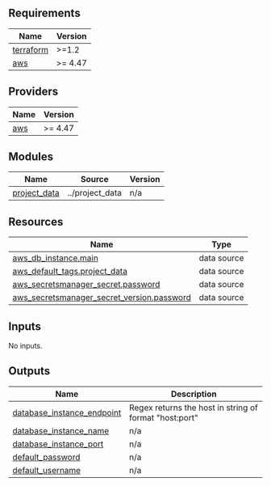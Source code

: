 <!-- BEGINNING OF PRE-COMMIT-TERRAFORM DOCS HOOK -->
## Requirements

| Name | Version |
|------|---------|
| <a name="requirement_terraform"></a> [terraform](#requirement\_terraform) | >=1.2 |
| <a name="requirement_aws"></a> [aws](#requirement\_aws) | >= 4.47 |

## Providers

| Name | Version |
|------|---------|
| <a name="provider_aws"></a> [aws](#provider\_aws) | >= 4.47 |

## Modules

| Name | Source | Version |
|------|--------|---------|
| <a name="module_project_data"></a> [project\_data](#module\_project\_data) | ../project_data | n/a |

## Resources

| Name | Type |
|------|------|
| [aws_db_instance.main](https://registry.terraform.io/providers/hashicorp/aws/latest/docs/data-sources/db_instance) | data source |
| [aws_default_tags.project_data](https://registry.terraform.io/providers/hashicorp/aws/latest/docs/data-sources/default_tags) | data source |
| [aws_secretsmanager_secret.password](https://registry.terraform.io/providers/hashicorp/aws/latest/docs/data-sources/secretsmanager_secret) | data source |
| [aws_secretsmanager_secret_version.password](https://registry.terraform.io/providers/hashicorp/aws/latest/docs/data-sources/secretsmanager_secret_version) | data source |

## Inputs

No inputs.

## Outputs

| Name | Description |
|------|-------------|
| <a name="output_database_instance_endpoint"></a> [database\_instance\_endpoint](#output\_database\_instance\_endpoint) | Regex returns the host in string of format "host:port" |
| <a name="output_database_instance_name"></a> [database\_instance\_name](#output\_database\_instance\_name) | n/a |
| <a name="output_database_instance_port"></a> [database\_instance\_port](#output\_database\_instance\_port) | n/a |
| <a name="output_default_password"></a> [default\_password](#output\_default\_password) | n/a |
| <a name="output_default_username"></a> [default\_username](#output\_default\_username) | n/a |
<!-- END OF PRE-COMMIT-TERRAFORM DOCS HOOK -->
